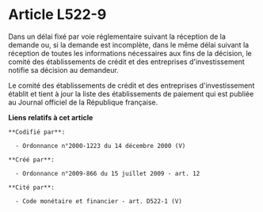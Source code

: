 # Article L522-9

Dans un délai fixé par voie réglementaire suivant la réception de la demande ou, si la demande est incomplète, dans le même
délai suivant la réception de toutes les informations nécessaires aux fins de la décision, le comité des établissements de
crédit et des entreprises d'investissement notifie sa décision au demandeur.

Le comité des établissements de crédit et des entreprises d'investissement établit et tient à jour la liste des
établissements de paiement qui est publiée au Journal officiel de la République française.

**Liens relatifs à cet article**

	**Codifié par**:

	  - Ordonnance n°2000-1223 du 14 décembre 2000 (V)

	**Créé par**:

	  - Ordonnance n°2009-866 du 15 juillet 2009 - art. 12

	**Cité par**:

	  - Code monétaire et financier - art. D522-1 (V)
